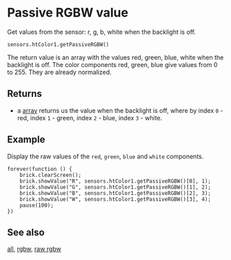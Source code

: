 # Passive RGBW value

Get values from the sensor: r, g, b, white when the backlight is off.

```sig
sensors.htColor1.getPassiveRGBW()
```

The return value is an array with the values red, green, blue, white when the backlight is off. The color components red, green, blue give values from 0 to 255. They are already normalized.

## Returns

* a [array](/types/array) returns us the value when the backlight is off, where by index `0` - red, index `1` - green, index `2` - blue, index `3` - white.

## Example

Display the raw values of the ``red``, ``green``, ``blue`` and ``white`` components.

```blocks
forever(function () {
    brick.clearScreen();
    brick.showValue("R", sensors.htColor1.getPassiveRGBW()[0], 1);
    brick.showValue("G", sensors.htColor1.getPassiveRGBW()[1], 2);
    brick.showValue("B", sensors.htColor1.getPassiveRGBW()[2], 3);
    brick.showValue("W", sensors.htColor1.getPassiveRGBW()[3], 4);
    pause(100);
})
```

## See also

[all](/reference/sensors/ht-color-sensor-v2/all),
[rgbw](/reference/sensors/ht-color-sensor-v2/color),
[raw rgbw](/reference/sensors/ht-color-sensor-v2/raw-rgbw)